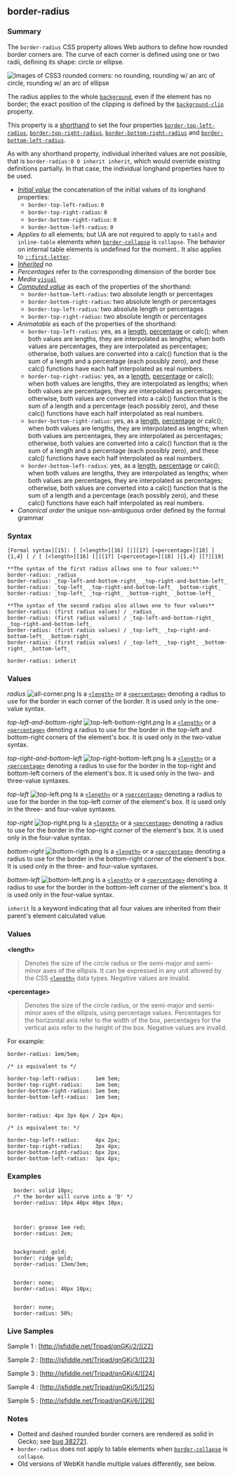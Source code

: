 ## border-radius

### Summary

The `border-radius` CSS property allows Web authors to define how rounded border corners are. The curve of each corner is defined using one or two radii, defining its shape: circle or ellipse.

![Images of CSS3 rounded corners: no rounding, rounding w/ an arc of circle, rounding w/ an arc of ellipse](/files/3638/border-radius-sh.png)

The radius applies to the whole [`background`][0], even if the element has no border; the exact position of the clipping is defined by the [`background-clip`][1] property.

This property is a [shorthand][2] to set the four properties [`border-top-left-radius`][3], [`border-top-right-radius`][4], [`border-bottom-right-radius`][5] and [`border-bottom-left-radius`][6].

As with any shorthand property, individual inherited values are not possible, that is `border-radius:0 0 inherit inherit`, which would override existing definitions partially. In that case, the individual longhand properties have to be used.

* _[Initial value][7]_ the concatenation of the initial values of its longhand properties:
  * `border-top-left-radius`: `0`
  * `border-top-right-radius`: `0`
  * `border-bottom-right-radius`: `0`
  * `border-bottom-left-radius`: `0` 
* _Applies to_ all elements; but UA are not required to apply to `table` and `inline-table` elements when [`border-collapse`][8] is `collapse`. The behavior on internal table elements is undefined for the moment.. It also applies to [`::first-letter`][9]. 
* _[Inherited][10]_ no 
* _Percentages_ refer to the corresponding dimension of the border box 
* _Media_ [`visual`][11] 
* _[Computed value][12]_ as each of the properties of the shorthand:
  * `border-bottom-left-radius`: two absolute length or percentages
  * `border-bottom-right-radius`: two absolute length or percentages
  * `border-top-left-radius`: two absolute length or percentages
  * `border-top-right-radius`: two absolute length or percentages 
* _Animatable_ as each of the properties of the shorthand:
  * `border-top-left-radius`: yes, as a [length][13], [percentage][14] or calc(); when both values are lengths, they are interpolated as lengths; when both values are percentages, they are interpolated as percentages; otherwise, both values are converted into a calc() function that is the sum of a length and a percentage (each possibly zero), and these calc() functions have each half interpolated as real numbers. 
  * `border-top-right-radius`: yes, as a [length][13], [percentage][14] or calc(); when both values are lengths, they are interpolated as lengths; when both values are percentages, they are interpolated as percentages; otherwise, both values are converted into a calc() function that is the sum of a length and a percentage (each possibly zero), and these calc() functions have each half interpolated as real numbers. 
  * `border-bottom-right-radius`: yes, as a [length][13], [percentage][14] or calc(); when both values are lengths, they are interpolated as lengths; when both values are percentages, they are interpolated as percentages; otherwise, both values are converted into a calc() function that is the sum of a length and a percentage (each possibly zero), and these calc() functions have each half interpolated as real numbers. 
  * `border-bottom-left-radius`: yes, as a [length][13], [percentage][14] or calc(); when both values are lengths, they are interpolated as lengths; when both values are percentages, they are interpolated as percentages; otherwise, both values are converted into a calc() function that is the sum of a length and a percentage (each possibly zero), and these calc() functions have each half interpolated as real numbers. 
* _Canonical order_ the unique non-ambiguous order defined by the formal grammar

### Syntax

    [Formal syntax][15]: [ [<length>][16] [|][17] [<percentage>][18] ]{1,4} [ / [ [<length>][16] [|][17] [<percentage>][18] ]{1,4} ][?][19]

    **The syntax of the first radius allows one to four values:**
    border-radius: _radius_             
    border-radius: _top-left-and-bottom-right_ _top-right-and-bottom-left_ 
    border-radius: _top-left_ _top-right-and-bottom-left_ _bottom-right_ 
    border-radius: _top-left_ _top-right_ _bottom-right_ _bottom-left_ 
    
    **The syntax of the second radius also allows one to four values**
    border-radius: (first radius values) / _radius_             
    border-radius: (first radius values) / _top-left-and-bottom-right_ _top-right-and-bottom-left_ 
    border-radius: (first radius values) / _top-left_ _top-right-and-bottom-left_ _bottom-right_ 
    border-radius: (first radius values) / _top-left_ _top-right_ _bottom-right_ _bottom-left_ 
    
    border-radius: inherit
    

### Values
_radius_
![all-corner.png](/@api/deki/files/6138/=all-corner.png)
Is a [`<length>`][20] or a [`<percentage>`][21] denoting a radius to use for the border in each corner of the border. It is used only in the one-value syntax.

_top-left-and-bottom-right_
![top-left-bottom-right.png](/@api/deki/files/6141/=top-left-bottom-right.png)
Is a [`<length>`][20] or a [`<percentage>`][21] denoting a radius to use for the border in the top-left and bottom-right corners of the element's box. It is used only in the two-value syntax.

_top-right-and-bottom-left_
![top-right-bottom-left.png](/@api/deki/files/6143/=top-right-bottom-left.png)
Is a [`<length>`][20] or a [`<percentage>`][21] denoting a radius to use for the border in the top-right and bottom-left corners of the element's box. It is used only in the two- and three-value syntaxes.

_top-left_
![top-left.png](/@api/deki/files/6142/=top-left.png)
Is a [`<length>`][20] or a [`<percentage>`][21] denoting a radius to use for the border in the top-left corner of the element's box. It is used only in the three- and four-value syntaxes.

_top-right_
![top-right.png](/@api/deki/files/6144/=top-right.png)
Is a [`<length>`][20] or a [`<percentage>`][21] denoting a radius to use for the border in the top-right corner of the element's box. It is used only in the four-value syntax.

_bottom-right_
![bottom-rigth.png](/@api/deki/files/6140/=bottom-rigth.png)
Is a [`<length>`][20] or a [`<percentage>`][21] denoting a radius to use for the border in the bottom-right corner of the element's box. It is used only in the three- and four-value syntaxes.

_bottom-left_
![bottom-left.png](/@api/deki/files/6139/=bottom-left.png)
Is a [`<length>`][20] or a [`<percentage>`][21] denoting a radius to use for the border in the bottom-left corner of the element's box. It is used only in the four-value syntax.

`inherit`
Is a keyword indicating that all four values are inherited from their parent's element calculated value.

### Values

**<length\>**

> Denotes the size of the circle radius or the semi-major and semi-minor axes of the ellipsis. It can be expressed in any unit allowed by the CSS [`<length>`][20] data types. Negative values are invalid.

**<percentage\>**

> Denotes the size of the circle radius, or the semi-major and semi-minor axes of the ellipsis, using percentage values. Percentages for the horizontal axis refer to the width of the box, percentages for the vertical axis refer to the height of the box. Negative values are invalid.

For example:

    border-radius: 1em/5em;
    
    /* is equivalent to */
    
    border-top-left-radius:     1em 5em;
    border-top-right-radius:    1em 5em;
    border-bottom-right-radius: 1em 5em;
    border-bottom-left-radius:  1em 5em;
    

    border-radius: 4px 3px 6px / 2px 4px;
    
    /* is equivalent to: */
    
    border-top-left-radius:     4px 2px;
    border-top-right-radius:    3px 4px;
    border-bottom-right-radius: 6px 2px;
    border-bottom-left-radius:  3px 4px;
    

### Examples

      border: solid 10px;
      /* the border will curve into a 'D' */  
      border-radius: 10px 40px 40px 10px;
      
    

      border: groove 1em red;  
      border-radius: 2em;
    

      background: gold;
      border: ridge gold;
      border-radius: 13em/3em; 
    

      border: none;
      border-radius: 40px 10px;  
    

      border: none;
      border-radius: 50%; 
    

### Live Samples

Sample 1 : [http://jsfiddle.net/Tripad/qnGKj/2/][22]

Sample 2 : [http://jsfiddle.net/Tripad/qnGKj/3/][23]

Sample 3 : [http://jsfiddle.net/Tripad/qnGKj/4/][24]

Sample 4 : [http://jsfiddle.net/Tripad/qnGKj/5/][25]

Sample 5 : [http://jsfiddle.net/Tripad/qnGKj/6/][26]

### Notes

* Dotted and dashed rounded border corners are rendered as solid in Gecko; see [bug 382721][27].
* `border-radius` does not apply to table elements when [`border-collapse`][8] is `collapse`.
* Old versions of WebKit handle multiple values differently, see below.


[0]: https://developer.mozilla.org/en/docs/Web/CSS/background "The background CSS property is a shorthand for setting the individual background values in a single place in the style sheet. background can be used to set the values for one or more of: background-clip, background-color, background-image, background-origin, background-position, background-repeat, background-size, and background-attachment."
[1]: https://developer.mozilla.org/en/docs/Web/CSS/background-clip "Technical review completed. Editorial review completed."
[2]: https://developer.mozilla.org/en/CSS/Shorthand_properties "en/CSS/Shorthand_properties"
[3]: https://developer.mozilla.org/en/docs/Web/CSS/border-top-left-radius "The border-top-left-radius CSS property sets the rounding of the top-left corner of the element. The rounding can be a circle or an ellipse, or if one of the value is 0,no rounding is done and the corner is square."
[4]: https://developer.mozilla.org/en/docs/Web/CSS/border-top-right-radius "The border-top-right-radius CSS property sets the rounding of the top-right corner of the element. The rounding can be a circle or an ellipse, or if one of the value is 0 no rounding is done and the corner is square."
[5]: https://developer.mozilla.org/en/docs/Web/CSS/border-bottom-right-radius "The border-bottom-right-radius CSS property sets the rounding of the bottom-right corner of the element. The rounding can be a circle or an ellipse, or if one of the value is 0 no rounding is done and the corner is square."
[6]: https://developer.mozilla.org/en/docs/Web/CSS/border-bottom-left-radius "The border-bottom-left-radius CSS property sets the rounding of the bottom-left corner of the element. The rounding can be a circle or an ellipse, or if one of the value is 0 no rounding is done and the corner is square."
[7]: https://developer.mozilla.org/en/docs/CSS/initial_value
[8]: https://developer.mozilla.org/en/docs/Web/CSS/border-collapse "The border-collapse CSS property selects a table's border model. This has a big influence on the look and style of the table cells."
[9]: https://developer.mozilla.org/en/docs/Web/CSS/::first-letter "The ::first-letter CSS pseudo-element selects the first letter of the first line of a block, if it is not preceded by any other content (such as images or inline tables) on its line."
[10]: https://developer.mozilla.org/en/docs/CSS/inheritance
[11]: https://developer.mozilla.org/en/docs/CSS/@media#Media_groups
[12]: https://developer.mozilla.org/en/docs/CSS/computed_value
[13]: https://developer.mozilla.org/en/docs/CSS/length#Interpolation "Values of the <length> CSS data type are interpolated as real, floating-point numbers."
[14]: https://developer.mozilla.org/en/docs/CSS/percentage#Interpolation "Values of the <percentage> CSS data type are interpolated as real, floating-point numbers."
[15]: https://developer.mozilla.org/en/docs/CSS/Value_definition_syntax "CSS/Value_definition_syntax"
[16]: https://developer.mozilla.org/en/docs/Web/CSS/length "Possible values: a number followed by'em', 'ex', 'ch', 'rem', 'px', 'cm', 'mm', 'in', 'vh', 'vw', 'vmin', 'vmax', 'pt', 'pc' or 'px', like 3px, 1.5cm, -0.5em or 0"
[17]: https://developer.mozilla.org/en/docs/CSS/Value_definition_syntax#Single_bar "Single bar: The two entities are optional, but exactly one must be present."
[18]: https://developer.mozilla.org/en/docs/Web/CSS/percentage
[19]: https://developer.mozilla.org/en/docs/CSS/Value_definition_syntax#Question_mark_(.3F) "Question mark multiplier: The previous entity is optional (it may be used once, or not at all)."
[20]: https://developer.mozilla.org/en/docs/Web/CSS/length "The documentation about this has not yet been written; please consider contributing!"
[21]: https://developer.mozilla.org/en/docs/Web/CSS/percentage "The documentation about this has not yet been written; please consider contributing!"
[22]: http://jsfiddle.net/Tripad/qnGKj/2/
[23]: http://jsfiddle.net/Tripad/qnGKj/3/
[24]: http://jsfiddle.net/Tripad/qnGKj/4/
[25]: http://jsfiddle.net/Tripad/qnGKj/5/
[26]: http://jsfiddle.net/Tripad/qnGKj/6/
[27]: https://bugzilla.mozilla.org/show_bug.cgi?id=382721 "Dotted/dashed border-radiused corners are rendered as solid (no border-style support)"